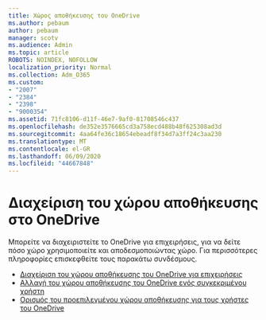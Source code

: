 ```yaml
---
title: Χώρος αποθήκευσης του OneDrive
ms.author: pebaum
author: pebaum
manager: scotv
ms.audience: Admin
ms.topic: article
ROBOTS: NOINDEX, NOFOLLOW
localization_priority: Normal
ms.collection: Adm_O365
ms.custom:
- "2007"
- "2384"
- "2398"
- "9000354"
ms.assetid: 71fc8106-d11f-46e7-9af0-81708546c437
ms.openlocfilehash: de352e3576665cd3a758ecd488b48f625308ad3d
ms.sourcegitcommit: 4aa64fe36c18654ebeadf8f34d7a3ff24c3aa230
ms.translationtype: MT
ms.contentlocale: el-GR
ms.lasthandoff: 06/09/2020
ms.locfileid: "44667848"
---
```

# <a name="manage-your-onedrive-storage"></a>Διαχείριση του χώρου αποθήκευσης στο OneDrive

Μπορείτε να διαχειριστείτε το OneDrive για επιχειρήσεις, για να δείτε πόσο χώρο χρησιμοποιείτε και αποδεσμοποιώντας χώρο.  Για περισσότερες πληροφορίες επισκεφθείτε τους παρακάτω συνδέσμους.

- [Διαχείριση του χώρου αποθήκευσης του OneDrive για επιχειρήσεις](https://support.microsoft.com/office/31519161-059c-4764-b6f8-f5cd29f7fe68)
- [Αλλαγή του χώρου αποθήκευσης του OneDrive ενός συγκεκριμένου χρήστη](https://docs.microsoft.com/onedrive/change-user-storage)
- [Ορισμός του προεπιλεγμένου χώρου αποθήκευσης για τους χρήστες του OneDrive](https://docs.microsoft.com/onedrive/set-default-storage-space)